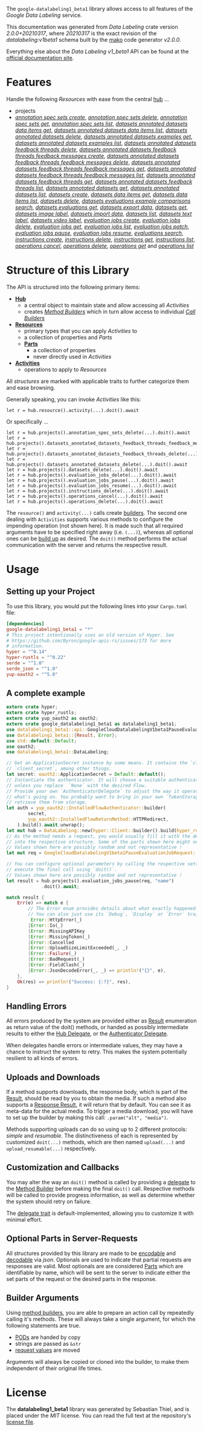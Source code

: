 <!---
DO NOT EDIT !
This file was generated automatically from 'src/mako/api/README.md.mako'
DO NOT EDIT !
-->
The `google-datalabeling1_beta1` library allows access to all features of the *Google Data Labeling* service.

This documentation was generated from *Data Labeling* crate version *2.0.0+20210317*, where *20210317* is the exact revision of the *datalabeling:v1beta1* schema built by the [mako](http://www.makotemplates.org/) code generator *v2.0.0*.

Everything else about the *Data Labeling* *v1_beta1* API can be found at the
[official documentation site](https://cloud.google.com/data-labeling/docs/).
# Features

Handle the following *Resources* with ease from the central [hub](https://docs.rs/google-datalabeling1_beta1/2.0.0+20210317/google_datalabeling1_beta1/DataLabeling) ... 

* projects
 * [*annotation spec sets create*](https://docs.rs/google-datalabeling1_beta1/2.0.0+20210317/google_datalabeling1_beta1/api::ProjectAnnotationSpecSetCreateCall), [*annotation spec sets delete*](https://docs.rs/google-datalabeling1_beta1/2.0.0+20210317/google_datalabeling1_beta1/api::ProjectAnnotationSpecSetDeleteCall), [*annotation spec sets get*](https://docs.rs/google-datalabeling1_beta1/2.0.0+20210317/google_datalabeling1_beta1/api::ProjectAnnotationSpecSetGetCall), [*annotation spec sets list*](https://docs.rs/google-datalabeling1_beta1/2.0.0+20210317/google_datalabeling1_beta1/api::ProjectAnnotationSpecSetListCall), [*datasets annotated datasets data items get*](https://docs.rs/google-datalabeling1_beta1/2.0.0+20210317/google_datalabeling1_beta1/api::ProjectDatasetAnnotatedDatasetDataItemGetCall), [*datasets annotated datasets data items list*](https://docs.rs/google-datalabeling1_beta1/2.0.0+20210317/google_datalabeling1_beta1/api::ProjectDatasetAnnotatedDatasetDataItemListCall), [*datasets annotated datasets delete*](https://docs.rs/google-datalabeling1_beta1/2.0.0+20210317/google_datalabeling1_beta1/api::ProjectDatasetAnnotatedDatasetDeleteCall), [*datasets annotated datasets examples get*](https://docs.rs/google-datalabeling1_beta1/2.0.0+20210317/google_datalabeling1_beta1/api::ProjectDatasetAnnotatedDatasetExampleGetCall), [*datasets annotated datasets examples list*](https://docs.rs/google-datalabeling1_beta1/2.0.0+20210317/google_datalabeling1_beta1/api::ProjectDatasetAnnotatedDatasetExampleListCall), [*datasets annotated datasets feedback threads delete*](https://docs.rs/google-datalabeling1_beta1/2.0.0+20210317/google_datalabeling1_beta1/api::ProjectDatasetAnnotatedDatasetFeedbackThreadDeleteCall), [*datasets annotated datasets feedback threads feedback messages create*](https://docs.rs/google-datalabeling1_beta1/2.0.0+20210317/google_datalabeling1_beta1/api::ProjectDatasetAnnotatedDatasetFeedbackThreadFeedbackMessageCreateCall), [*datasets annotated datasets feedback threads feedback messages delete*](https://docs.rs/google-datalabeling1_beta1/2.0.0+20210317/google_datalabeling1_beta1/api::ProjectDatasetAnnotatedDatasetFeedbackThreadFeedbackMessageDeleteCall), [*datasets annotated datasets feedback threads feedback messages get*](https://docs.rs/google-datalabeling1_beta1/2.0.0+20210317/google_datalabeling1_beta1/api::ProjectDatasetAnnotatedDatasetFeedbackThreadFeedbackMessageGetCall), [*datasets annotated datasets feedback threads feedback messages list*](https://docs.rs/google-datalabeling1_beta1/2.0.0+20210317/google_datalabeling1_beta1/api::ProjectDatasetAnnotatedDatasetFeedbackThreadFeedbackMessageListCall), [*datasets annotated datasets feedback threads get*](https://docs.rs/google-datalabeling1_beta1/2.0.0+20210317/google_datalabeling1_beta1/api::ProjectDatasetAnnotatedDatasetFeedbackThreadGetCall), [*datasets annotated datasets feedback threads list*](https://docs.rs/google-datalabeling1_beta1/2.0.0+20210317/google_datalabeling1_beta1/api::ProjectDatasetAnnotatedDatasetFeedbackThreadListCall), [*datasets annotated datasets get*](https://docs.rs/google-datalabeling1_beta1/2.0.0+20210317/google_datalabeling1_beta1/api::ProjectDatasetAnnotatedDatasetGetCall), [*datasets annotated datasets list*](https://docs.rs/google-datalabeling1_beta1/2.0.0+20210317/google_datalabeling1_beta1/api::ProjectDatasetAnnotatedDatasetListCall), [*datasets create*](https://docs.rs/google-datalabeling1_beta1/2.0.0+20210317/google_datalabeling1_beta1/api::ProjectDatasetCreateCall), [*datasets data items get*](https://docs.rs/google-datalabeling1_beta1/2.0.0+20210317/google_datalabeling1_beta1/api::ProjectDatasetDataItemGetCall), [*datasets data items list*](https://docs.rs/google-datalabeling1_beta1/2.0.0+20210317/google_datalabeling1_beta1/api::ProjectDatasetDataItemListCall), [*datasets delete*](https://docs.rs/google-datalabeling1_beta1/2.0.0+20210317/google_datalabeling1_beta1/api::ProjectDatasetDeleteCall), [*datasets evaluations example comparisons search*](https://docs.rs/google-datalabeling1_beta1/2.0.0+20210317/google_datalabeling1_beta1/api::ProjectDatasetEvaluationExampleComparisonSearchCall), [*datasets evaluations get*](https://docs.rs/google-datalabeling1_beta1/2.0.0+20210317/google_datalabeling1_beta1/api::ProjectDatasetEvaluationGetCall), [*datasets export data*](https://docs.rs/google-datalabeling1_beta1/2.0.0+20210317/google_datalabeling1_beta1/api::ProjectDatasetExportDataCall), [*datasets get*](https://docs.rs/google-datalabeling1_beta1/2.0.0+20210317/google_datalabeling1_beta1/api::ProjectDatasetGetCall), [*datasets image label*](https://docs.rs/google-datalabeling1_beta1/2.0.0+20210317/google_datalabeling1_beta1/api::ProjectDatasetImageLabelCall), [*datasets import data*](https://docs.rs/google-datalabeling1_beta1/2.0.0+20210317/google_datalabeling1_beta1/api::ProjectDatasetImportDataCall), [*datasets list*](https://docs.rs/google-datalabeling1_beta1/2.0.0+20210317/google_datalabeling1_beta1/api::ProjectDatasetListCall), [*datasets text label*](https://docs.rs/google-datalabeling1_beta1/2.0.0+20210317/google_datalabeling1_beta1/api::ProjectDatasetTextLabelCall), [*datasets video label*](https://docs.rs/google-datalabeling1_beta1/2.0.0+20210317/google_datalabeling1_beta1/api::ProjectDatasetVideoLabelCall), [*evaluation jobs create*](https://docs.rs/google-datalabeling1_beta1/2.0.0+20210317/google_datalabeling1_beta1/api::ProjectEvaluationJobCreateCall), [*evaluation jobs delete*](https://docs.rs/google-datalabeling1_beta1/2.0.0+20210317/google_datalabeling1_beta1/api::ProjectEvaluationJobDeleteCall), [*evaluation jobs get*](https://docs.rs/google-datalabeling1_beta1/2.0.0+20210317/google_datalabeling1_beta1/api::ProjectEvaluationJobGetCall), [*evaluation jobs list*](https://docs.rs/google-datalabeling1_beta1/2.0.0+20210317/google_datalabeling1_beta1/api::ProjectEvaluationJobListCall), [*evaluation jobs patch*](https://docs.rs/google-datalabeling1_beta1/2.0.0+20210317/google_datalabeling1_beta1/api::ProjectEvaluationJobPatchCall), [*evaluation jobs pause*](https://docs.rs/google-datalabeling1_beta1/2.0.0+20210317/google_datalabeling1_beta1/api::ProjectEvaluationJobPauseCall), [*evaluation jobs resume*](https://docs.rs/google-datalabeling1_beta1/2.0.0+20210317/google_datalabeling1_beta1/api::ProjectEvaluationJobResumeCall), [*evaluations search*](https://docs.rs/google-datalabeling1_beta1/2.0.0+20210317/google_datalabeling1_beta1/api::ProjectEvaluationSearchCall), [*instructions create*](https://docs.rs/google-datalabeling1_beta1/2.0.0+20210317/google_datalabeling1_beta1/api::ProjectInstructionCreateCall), [*instructions delete*](https://docs.rs/google-datalabeling1_beta1/2.0.0+20210317/google_datalabeling1_beta1/api::ProjectInstructionDeleteCall), [*instructions get*](https://docs.rs/google-datalabeling1_beta1/2.0.0+20210317/google_datalabeling1_beta1/api::ProjectInstructionGetCall), [*instructions list*](https://docs.rs/google-datalabeling1_beta1/2.0.0+20210317/google_datalabeling1_beta1/api::ProjectInstructionListCall), [*operations cancel*](https://docs.rs/google-datalabeling1_beta1/2.0.0+20210317/google_datalabeling1_beta1/api::ProjectOperationCancelCall), [*operations delete*](https://docs.rs/google-datalabeling1_beta1/2.0.0+20210317/google_datalabeling1_beta1/api::ProjectOperationDeleteCall), [*operations get*](https://docs.rs/google-datalabeling1_beta1/2.0.0+20210317/google_datalabeling1_beta1/api::ProjectOperationGetCall) and [*operations list*](https://docs.rs/google-datalabeling1_beta1/2.0.0+20210317/google_datalabeling1_beta1/api::ProjectOperationListCall)




# Structure of this Library

The API is structured into the following primary items:

* **[Hub](https://docs.rs/google-datalabeling1_beta1/2.0.0+20210317/google_datalabeling1_beta1/DataLabeling)**
    * a central object to maintain state and allow accessing all *Activities*
    * creates [*Method Builders*](https://docs.rs/google-datalabeling1_beta1/2.0.0+20210317/google_datalabeling1_beta1/client::MethodsBuilder) which in turn
      allow access to individual [*Call Builders*](https://docs.rs/google-datalabeling1_beta1/2.0.0+20210317/google_datalabeling1_beta1/client::CallBuilder)
* **[Resources](https://docs.rs/google-datalabeling1_beta1/2.0.0+20210317/google_datalabeling1_beta1/client::Resource)**
    * primary types that you can apply *Activities* to
    * a collection of properties and *Parts*
    * **[Parts](https://docs.rs/google-datalabeling1_beta1/2.0.0+20210317/google_datalabeling1_beta1/client::Part)**
        * a collection of properties
        * never directly used in *Activities*
* **[Activities](https://docs.rs/google-datalabeling1_beta1/2.0.0+20210317/google_datalabeling1_beta1/client::CallBuilder)**
    * operations to apply to *Resources*

All *structures* are marked with applicable traits to further categorize them and ease browsing.

Generally speaking, you can invoke *Activities* like this:

```Rust,ignore
let r = hub.resource().activity(...).doit().await
```

Or specifically ...

```ignore
let r = hub.projects().annotation_spec_sets_delete(...).doit().await
let r = hub.projects().datasets_annotated_datasets_feedback_threads_feedback_messages_delete(...).doit().await
let r = hub.projects().datasets_annotated_datasets_feedback_threads_delete(...).doit().await
let r = hub.projects().datasets_annotated_datasets_delete(...).doit().await
let r = hub.projects().datasets_delete(...).doit().await
let r = hub.projects().evaluation_jobs_delete(...).doit().await
let r = hub.projects().evaluation_jobs_pause(...).doit().await
let r = hub.projects().evaluation_jobs_resume(...).doit().await
let r = hub.projects().instructions_delete(...).doit().await
let r = hub.projects().operations_cancel(...).doit().await
let r = hub.projects().operations_delete(...).doit().await
```

The `resource()` and `activity(...)` calls create [builders][builder-pattern]. The second one dealing with `Activities` 
supports various methods to configure the impending operation (not shown here). It is made such that all required arguments have to be 
specified right away (i.e. `(...)`), whereas all optional ones can be [build up][builder-pattern] as desired.
The `doit()` method performs the actual communication with the server and returns the respective result.

# Usage

## Setting up your Project

To use this library, you would put the following lines into your `Cargo.toml` file:

```toml
[dependencies]
google-datalabeling1_beta1 = "*"
# This project intentionally uses an old version of Hyper. See
# https://github.com/Byron/google-apis-rs/issues/173 for more
# information.
hyper = "^0.14"
hyper-rustls = "^0.22"
serde = "^1.0"
serde_json = "^1.0"
yup-oauth2 = "^5.0"
```

## A complete example

```Rust
extern crate hyper;
extern crate hyper_rustls;
extern crate yup_oauth2 as oauth2;
extern crate google_datalabeling1_beta1 as datalabeling1_beta1;
use datalabeling1_beta1::api::GoogleCloudDatalabelingV1beta1PauseEvaluationJobRequest;
use datalabeling1_beta1::{Result, Error};
use std::default::Default;
use oauth2;
use datalabeling1_beta1::DataLabeling;

// Get an ApplicationSecret instance by some means. It contains the `client_id` and 
// `client_secret`, among other things.
let secret: oauth2::ApplicationSecret = Default::default();
// Instantiate the authenticator. It will choose a suitable authentication flow for you, 
// unless you replace  `None` with the desired Flow.
// Provide your own `AuthenticatorDelegate` to adjust the way it operates and get feedback about 
// what's going on. You probably want to bring in your own `TokenStorage` to persist tokens and
// retrieve them from storage.
let auth = yup_oauth2::InstalledFlowAuthenticator::builder(
        secret,
        yup_oauth2::InstalledFlowReturnMethod::HTTPRedirect,
    ).build().await.unwrap();
let mut hub = DataLabeling::new(hyper::Client::builder().build(hyper_rustls::HttpsConnector::with_native_roots()), auth);
// As the method needs a request, you would usually fill it with the desired information
// into the respective structure. Some of the parts shown here might not be applicable !
// Values shown here are possibly random and not representative !
let mut req = GoogleCloudDatalabelingV1beta1PauseEvaluationJobRequest::default();

// You can configure optional parameters by calling the respective setters at will, and
// execute the final call using `doit()`.
// Values shown here are possibly random and not representative !
let result = hub.projects().evaluation_jobs_pause(req, "name")
             .doit().await;

match result {
    Err(e) => match e {
        // The Error enum provides details about what exactly happened.
        // You can also just use its `Debug`, `Display` or `Error` traits
         Error::HttpError(_)
        |Error::Io(_)
        |Error::MissingAPIKey
        |Error::MissingToken(_)
        |Error::Cancelled
        |Error::UploadSizeLimitExceeded(_, _)
        |Error::Failure(_)
        |Error::BadRequest(_)
        |Error::FieldClash(_)
        |Error::JsonDecodeError(_, _) => println!("{}", e),
    },
    Ok(res) => println!("Success: {:?}", res),
}

```
## Handling Errors

All errors produced by the system are provided either as [Result](https://docs.rs/google-datalabeling1_beta1/2.0.0+20210317/google_datalabeling1_beta1/client::Result) enumeration as return value of
the doit() methods, or handed as possibly intermediate results to either the 
[Hub Delegate](https://docs.rs/google-datalabeling1_beta1/2.0.0+20210317/google_datalabeling1_beta1/client::Delegate), or the [Authenticator Delegate](https://docs.rs/yup-oauth2/*/yup_oauth2/trait.AuthenticatorDelegate.html).

When delegates handle errors or intermediate values, they may have a chance to instruct the system to retry. This 
makes the system potentially resilient to all kinds of errors.

## Uploads and Downloads
If a method supports downloads, the response body, which is part of the [Result](https://docs.rs/google-datalabeling1_beta1/2.0.0+20210317/google_datalabeling1_beta1/client::Result), should be
read by you to obtain the media.
If such a method also supports a [Response Result](https://docs.rs/google-datalabeling1_beta1/2.0.0+20210317/google_datalabeling1_beta1/client::ResponseResult), it will return that by default.
You can see it as meta-data for the actual media. To trigger a media download, you will have to set up the builder by making
this call: `.param("alt", "media")`.

Methods supporting uploads can do so using up to 2 different protocols: 
*simple* and *resumable*. The distinctiveness of each is represented by customized 
`doit(...)` methods, which are then named `upload(...)` and `upload_resumable(...)` respectively.

## Customization and Callbacks

You may alter the way an `doit()` method is called by providing a [delegate](https://docs.rs/google-datalabeling1_beta1/2.0.0+20210317/google_datalabeling1_beta1/client::Delegate) to the 
[Method Builder](https://docs.rs/google-datalabeling1_beta1/2.0.0+20210317/google_datalabeling1_beta1/client::CallBuilder) before making the final `doit()` call. 
Respective methods will be called to provide progress information, as well as determine whether the system should 
retry on failure.

The [delegate trait](https://docs.rs/google-datalabeling1_beta1/2.0.0+20210317/google_datalabeling1_beta1/client::Delegate) is default-implemented, allowing you to customize it with minimal effort.

## Optional Parts in Server-Requests

All structures provided by this library are made to be [encodable](https://docs.rs/google-datalabeling1_beta1/2.0.0+20210317/google_datalabeling1_beta1/client::RequestValue) and 
[decodable](https://docs.rs/google-datalabeling1_beta1/2.0.0+20210317/google_datalabeling1_beta1/client::ResponseResult) via *json*. Optionals are used to indicate that partial requests are responses 
are valid.
Most optionals are are considered [Parts](https://docs.rs/google-datalabeling1_beta1/2.0.0+20210317/google_datalabeling1_beta1/client::Part) which are identifiable by name, which will be sent to 
the server to indicate either the set parts of the request or the desired parts in the response.

## Builder Arguments

Using [method builders](https://docs.rs/google-datalabeling1_beta1/2.0.0+20210317/google_datalabeling1_beta1/client::CallBuilder), you are able to prepare an action call by repeatedly calling it's methods.
These will always take a single argument, for which the following statements are true.

* [PODs][wiki-pod] are handed by copy
* strings are passed as `&str`
* [request values](https://docs.rs/google-datalabeling1_beta1/2.0.0+20210317/google_datalabeling1_beta1/client::RequestValue) are moved

Arguments will always be copied or cloned into the builder, to make them independent of their original life times.

[wiki-pod]: http://en.wikipedia.org/wiki/Plain_old_data_structure
[builder-pattern]: http://en.wikipedia.org/wiki/Builder_pattern
[google-go-api]: https://github.com/google/google-api-go-client

# License
The **datalabeling1_beta1** library was generated by Sebastian Thiel, and is placed 
under the *MIT* license.
You can read the full text at the repository's [license file][repo-license].

[repo-license]: https://github.com/Byron/google-apis-rsblob/master/LICENSE.md
